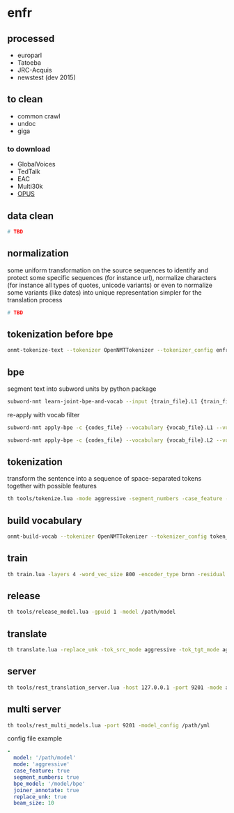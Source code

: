 # enfr

## processed
- europarl
- Tatoeba 
- JRC-Acquis
- newstest (dev 2015)

## to clean
- common crawl
- undoc
- giga

### to download
- GlobalVoices
- TedTalk
- EAC
- Multi30k
- [OPUS](http://opus.nlpl.eu/)

## data clean
```bash
# TBD
```

## normalization
some uniform transformation on the source sequences to identify and protect some specific sequences (for instance url), normalize characters (for instance all types of quotes, unicode variants) or even to normalize some variants (like dates) into unique representation simpler for the translation process
```bash
# TBD
```

## tokenization before bpe
```bash
onmt-tokenize-text --tokenizer OpenNMTTokenizer --tokenizer_config enfr/config/tokenization/no_bpe.yml < input > output
```

## bpe
segment text into subword units by python package
```bash
subword-nmt learn-joint-bpe-and-vocab --input {train_file}.L1 {train_file}.L2 -s {num_operations} -o {codes_file} --write-vocabulary {vocab_file}.L1 {vocab_file}.L2
```
re-apply with vocab filter
```bash
subword-nmt apply-bpe -c {codes_file} --vocabulary {vocab_file}.L1 --vocabulary-threshold 50 < {train_file}.L1 > {train_file}.BPE.L1
```
```bash
subword-nmt apply-bpe -c {codes_file} --vocabulary {vocab_file}.L2 --vocabulary-threshold 50 < {train_file}.L2 > {train_file}.BPE.L2
```

## tokenization
transform the sentence into a sequence of space-separated tokens together with possible features
```bash
th tools/tokenize.lua -mode aggressive -segment_numbers -case_feature -joiner_annotate -nparallel 20 -bpe_model /path/to/bpe < /path/to/input > /path/to/input_tok
```

## build vocabulary
```bash
onmt-build-vocab --tokenizer OpenNMTTokenizer --tokenizer_config token_config --size 50000 --save_vocab vocab_path train_path
```

## train
```bash
th train.lua -layers 4 -word_vec_size 800 -encoder_type brnn -residual -rnn_size 800 -start_decay_at 6 -end_epoch 20 -gpuid 1 -data /load/data -save_model /save/model -log_file /save/log
```

## release
```bash
th tools/release_model.lua -gpuid 1 -model /path/model
```

## translate
```bash
th translate.lua -replace_unk -tok_src_mode aggressive -tok_tgt_mode aggressive -tok_src_case_feature -tok_tgt_case_feature -tok_src_segment_numbers -tok_tgt_segment_numbers -tok_src_joiner_annotate -tok_tgt_joiner_annotate -detokenize_output -beam_size 10 -tok_src_bpe_model /src/bpe -tok_tgt_bpe_model /tgt/bpe -model /path/model -src /path/src -output /path/output
```

## server
```bash
th tools/rest_translation_server.lua -host 127.0.0.1 -port 9201 -mode aggressive -segment_numbers -joiner_annotate -replace_unk -beam_size 10 -case_feature -bpe_model /path/bpe -model /path/model 
```

## multi server
```bash
th tools/rest_multi_models.lua -port 9201 -model_config /path/yml
```
config file example
```yaml
-
  model: '/path/model'
  mode: 'aggressive'
  case_feature: true
  segment_numbers: true
  bpe_model: '/model/bpe'
  joiner_annotate: true
  replace_unk: true
  beam_size: 10
```


